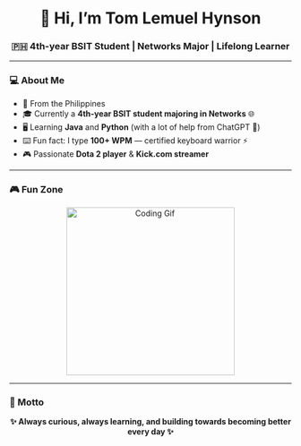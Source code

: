 <h1 align="center">👋 Hi, I’m Tom Lemuel Hynson</h1>
<h3 align="center">🇵🇭 4th-year BSIT Student | Networks Major | Lifelong Learner</h3>

---

### 💻 About Me
- 📍 From the Philippines  
- 🎓 Currently a **4th-year BSIT student majoring in Networks** 🌐  
- 🖥️ Learning **Java** and **Python** (with a lot of help from ChatGPT 🤝)  
- ⌨️ Fun fact: I type **100+ WPM** — certified keyboard warrior ⚡  
- 🎮 Passionate **Dota 2 player** & **Kick.com streamer**  

---

### 🎮 Fun Zone
<p align="center">
  <img src="https://media.giphy.com/media/qgQUggAC3Pfv687qPC/giphy.gif" width="300" alt="Coding Gif"/>  
</p>

---

### 🌟 Motto
<p align="center"><b>✨ Always curious, always learning, and building towards becoming better every day ✨</b></p>

